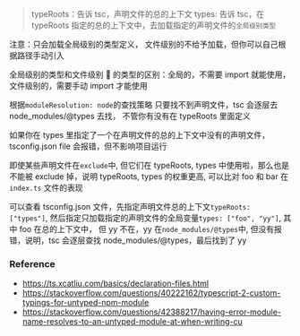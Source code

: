 > typeRoots：告诉 tsc，声明文件的总的上下文
> types: 告诉 tsc，在 typeRoots 指定的总的上下文中，去加载指定的声明文件的`全局级别类型`

注意：只会加载全局级别的类型定义， 文件级别的不给予加载，但你可以自己根据路径手动引入

全局级别的类型和文件级别  的类型的区别：全局的，不需要 import 就能使用，文件级别的，需要手动 import 才能使用

根据`moduleResolution: node`的查找策略
只要找不到声明文件，tsc 会逐层去 node_modules/@types 去找， 不管你有没有在 typeRoots 里面定义

如果你在 types 里指定了一个在声明文件的总的上下文中没有的声明文件，tsconfig.json file 会报错，但不影响项目运行

即使某些声明文件在`exclude`中, 但它们在 typeRoots, types 中使用啦，那么也是不能被 exclude 掉，说明 typeRoots, types 的权重更高, 可以比对 foo 和 bar 在 `index.ts` 文件的表现

可以查看 tsconfig.json 文件，先指定声明文件总的上下文`typeRoots: ["types"]`, 然后指定只加载指定的声明文件的全局变量`types: ["foo", "yy"]`, 其中 foo 在总的上下文中， 但 yy 不在，yy 在`node_modules/@types`中, 但没有报错，说明，tsc 会逐层查找 node_modules/@types，最后找到了 yy

### Reference

- https://ts.xcatliu.com/basics/declaration-files.html
- https://stackoverflow.com/questions/40222162/typescript-2-custom-typings-for-untyped-npm-module
- https://stackoverflow.com/questions/42388217/having-error-module-name-resolves-to-an-untyped-module-at-when-writing-cu
